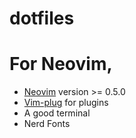 # dotfiles

# For Neovim,
* [Neovim](https://github.com/neovim/neovim) version >= 0.5.0
* [Vim-plug](https://github.com/junegunn/vim-plug) for plugins
* A good terminal
* Nerd Fonts
